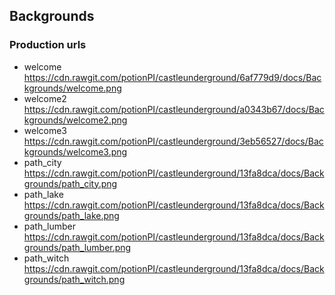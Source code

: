 ## Backgrounds
### Production urls
* welcome https://cdn.rawgit.com/potionPI/castleunderground/6af779d9/docs/Backgrounds/welcome.png
* welcome2 https://cdn.rawgit.com/potionPI/castleunderground/a0343b67/docs/Backgrounds/welcome2.png
* welcome3 https://cdn.rawgit.com/potionPI/castleunderground/3eb56527/docs/Backgrounds/welcome3.png
* path_city https://cdn.rawgit.com/potionPI/castleunderground/13fa8dca/docs/Backgrounds/path_city.png
* path_lake https://cdn.rawgit.com/potionPI/castleunderground/13fa8dca/docs/Backgrounds/path_lake.png
* path_lumber https://cdn.rawgit.com/potionPI/castleunderground/13fa8dca/docs/Backgrounds/path_lumber.png
* path_witch https://cdn.rawgit.com/potionPI/castleunderground/13fa8dca/docs/Backgrounds/path_witch.png
